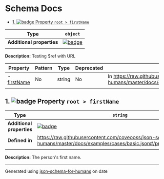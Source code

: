 # Schema Docs

- [1. ![badge](https://img.shields.io/badge/Optional-yellow) Property `root > firstName`](#firstName)

| Type                      | `object`                                                                                                            |
| ------------------------- | ------------------------------------------------------------------------------------------------------------------- |
| **Additional properties** | [![badge](https://img.shields.io/badge/Any+type-allowed-green)](# "Additional Properties of any type are allowed.") |
|                           |                                                                                                                     |

**Description:** Testing $ref with URL

| Property                   | Pattern | Type   | Deprecated | Definition                                                                                                                       | Title/Description        |
| -------------------------- | ------- | ------ | ---------- | -------------------------------------------------------------------------------------------------------------------------------- | ------------------------ |
| - [firstName](#firstName ) | No      | string | No         | In https://raw.githubusercontent.com/coveooss/json-schema-for-humans/master/docs/examples/cases/basic.json#/properties/firstName | The person's first name. |
|                            |         |        |            |                                                                                                                                  |                          |

## <a name="firstName"></a>1. ![badge](https://img.shields.io/badge/Optional-yellow) Property `root > firstName`

| Type                      | `string`                                                                                                                      |
| ------------------------- | ----------------------------------------------------------------------------------------------------------------------------- |
| **Additional properties** | [![badge](https://img.shields.io/badge/Any+type-allowed-green)](# "Additional Properties of any type are allowed.")           |
| **Defined in**            | https://raw.githubusercontent.com/coveooss/json-schema-for-humans/master/docs/examples/cases/basic.json#/properties/firstName |
|                           |                                                                                                                               |

**Description:** The person's first name.

----------------------------------------------------------------------------------------------------------------------------
Generated using [json-schema-for-humans](https://github.com/coveooss/json-schema-for-humans) on date